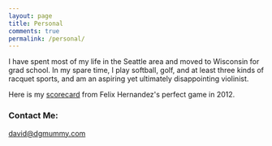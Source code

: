 ```yaml
---
layout: page
title: Personal
comments: true
permalink: /personal/
---
```


I have spent most of my life in the Seattle area and moved to Wisconsin for grad school. In my spare time, I play softball, golf, and at least three kinds of racquet sports, and am an aspiring yet ultimately disappointing violinist.

Here is my <a href="{{ site.baseurl }}/images/felix_perfect_visitors.jpg">scorecard</a> from Felix Hernandez's perfect game in 2012.

### Contact Me:

[david@dgmummy.com](mailto:david@dgmummy)
